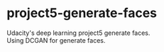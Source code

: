 # project5-generate-faces
Udacity's deep learning project5 generate faces.  
Using DCGAN for generate faces.
